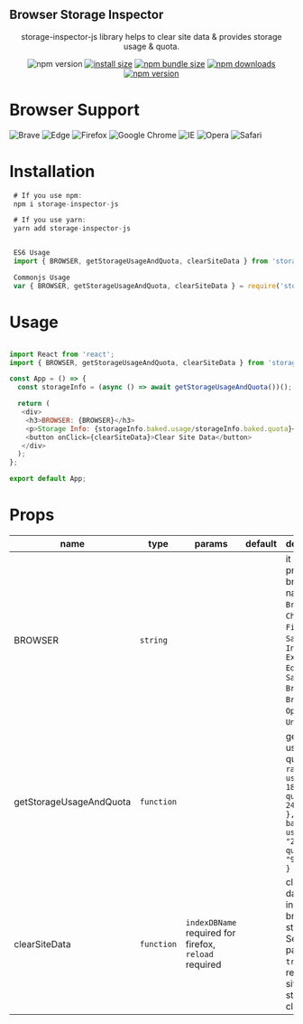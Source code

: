 ## Browser Storage Inspector

<p align="center">storage-inspector-js library helps to clear site data & provides storage usage & quota.</p>

<div align="center">

![npm version](https://img.shields.io/npm/v/storage-inspector-js.svg?style=flat-square)
[![install size](https://img.shields.io/badge/dynamic/json?url=https://packagephobia.com/v2/api.json?p=storage-inspector-js&query=$.install.pretty&label=install%20size&style=flat-square)](https://packagephobia.now.sh/result?p=storage-inspector-js)
[![npm bundle size](https://img.shields.io/bundlephobia/minzip/axios?style=flat-square)](https://bundlephobia.com/package/axios@latest)
[![npm downloads](https://img.shields.io/npm/dm/storage-inspector-js.svg?style=flat-square)](https://npm-stat.com/charts.html?package=storage-inspector-js) [![npm version](https://badge.fury.io/js/storage-inspector-js.svg)](https://badge.fury.io/js/storage-inspector-js)

</div>

# Browser Support

![Brave](https://img.shields.io/badge/Brave-FB542B?style=for-the-badge&logo=Brave&logoColor=white) ![Edge](https://img.shields.io/badge/Edge-0078D7?style=for-the-badge&logo=Microsoft-edge&logoColor=white) ![Firefox](https://img.shields.io/badge/Firefox-FF7139?style=for-the-badge&logo=Firefox-Browser&logoColor=white) ![Google Chrome](https://img.shields.io/badge/Google%20Chrome-4285F4?style=for-the-badge&logo=GoogleChrome&logoColor=white) ![IE](https://img.shields.io/badge/Internet%20Explorer-0076D6?style=for-the-badge&logo=Internet%20Explorer&logoColor=white) ![Opera](https://img.shields.io/badge/Opera-FF1B2D?style=for-the-badge&logo=Opera&logoColor=white) ![Safari](https://img.shields.io/badge/Safari-000000?style=for-the-badge&logo=Safari&logoColor=white)

# Installation

```js
 # If you use npm:
 npm i storage-inspector-js

 # If you use yarn:
 yarn add storage-inspector-js


 ES6 Usage
 import { BROWSER, getStorageUsageAndQuota, clearSiteData } from 'storage-inspector-js';

 Commonjs Usage
 var { BROWSER, getStorageUsageAndQuota, clearSiteData } = require('storage-inspector-js');

```

# Usage

<!-- ![Alt text](visual/react-collapsible-black.gif?raw=true "React Collapsible") -->

```js

import React from 'react';
import { BROWSER, getStorageUsageAndQuota, clearSiteData } from 'storage-inspector-js';

const App = () => {
  const storageInfo = (async () => await getStorageUsageAndQuota())();

  return (
   <div>
    <h3>BROWSER: {BROWSER}</h3>
    <p>Storage Info: {storageInfo.baked.usage/storageInfo.baked.quota}</p>
    <button onClick={clearSiteData}>Clear Site Data</button>
   </div>
  );
};

export default App;

```

# Props

| name                    | type       | params                                                | default | description                                                                                                                                                    |
| ----------------------- | ---------- | ----------------------------------------------------- | ------- | -------------------------------------------------------------------------------------------------------------------------------------------------------------- |
| BROWSER                 | `string`   |                                                       |         | it will provide the browser name i.e. `Brave`, `Chrome`, `Firefox`, `Safari`, `Internet Explorer` `Edge`, `Samsung Browser`, `UC Browser`, `Opera`, `Unknown`. |
| getStorageUsageAndQuota | `function` |                                                       |         | get storage usage & quota `{     raw: { usage: 180670, quota: 24090080 },     baked: { usage: "230KiB", quota: "980MiB" }    }`                                |
| clearSiteData           | `function` | `indexDBName` required for firefox, `reload` required |         | clears site data which includes all browser storage. Set `reload` params to `true`, to reload the site once storage is clear.                                  |
